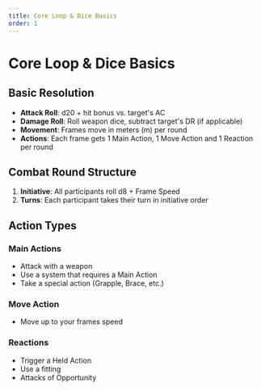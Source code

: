 ```yaml
---
title: Core Loop & Dice Basics
order: 1
---
```


# Core Loop & Dice Basics

## Basic Resolution

- **Attack Roll**: d20 + hit bonus vs. target's AC
- **Damage Roll**: Roll weapon dice, subtract target's DR (if applicable)
- **Movement**: Frames move in meters (m) per round
- **Actions**: Each frame gets 1 Main Action, 1 Move Action and 1 Reaction per round

## Combat Round Structure

1. **Initiative**: All participants roll d8 + Frame Speed
2. **Turns**: Each participant takes their turn in initiative order

## Action Types

### Main Actions
- Attack with a weapon
- Use a system that requires a Main Action
- Take a special action (Grapple, Brace, etc.)

### Move Action
- Move up to your frames speed

### Reactions
- Trigger a Held Action
- Use a fitting
- Attacks of Opportunity
